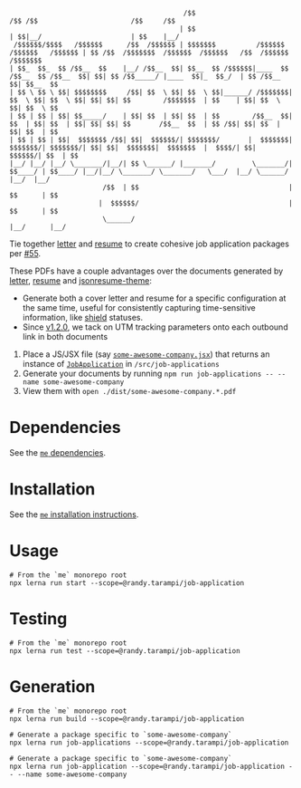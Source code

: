 ```plaintext
                                           /$$                                            /$$ /$$                       /$$     /$$
                                          | $$                                           | $$|__/                      | $$    |__/
 /$$$$$$/$$$$   /$$$$$$      /$$  /$$$$$$ | $$$$$$$          /$$$$$$   /$$$$$$   /$$$$$$ | $$ /$$  /$$$$$$$  /$$$$$$  /$$$$$$   /$$  /$$$$$$  /$$$$$$$
| $$_  $$_  $$ /$$__  $$    |__/ /$$__  $$| $$__  $$ /$$$$$$|____  $$ /$$__  $$ /$$__  $$| $$| $$ /$$_____/ |____  $$|_  $$_/  | $$ /$$__  $$| $$__  $$
| $$ \ $$ \ $$| $$$$$$$$     /$$| $$  \ $$| $$  \ $$|______/ /$$$$$$$| $$  \ $$| $$  \ $$| $$| $$| $$        /$$$$$$$  | $$    | $$| $$  \ $$| $$  \ $$
| $$ | $$ | $$| $$_____/    | $$| $$  | $$| $$  | $$        /$$__  $$| $$  | $$| $$  | $$| $$| $$| $$       /$$__  $$  | $$ /$$| $$| $$  | $$| $$  | $$
| $$ | $$ | $$|  $$$$$$$ /$$| $$|  $$$$$$/| $$$$$$$/       |  $$$$$$$| $$$$$$$/| $$$$$$$/| $$| $$|  $$$$$$$|  $$$$$$$  |  $$$$/| $$|  $$$$$$/| $$  | $$
|__/ |__/ |__/ \_______/|__/| $$ \______/ |_______/         \_______/| $$____/ | $$____/ |__/|__/ \_______/ \_______/   \___/  |__/ \______/ |__/  |__/
                       /$$  | $$                                     | $$      | $$
                      |  $$$$$$/                                     | $$      | $$
                       \______/                                      |__/      |__/
```

Tie together [letter](../letter) and [resume](../resume) to create cohesive job application packages per [#55](https://github.com/randytarampi/me/issues/55).

These PDFs have a couple advantages over the documents generated by [letter](../letter), [resume](../resume) and [jsonresume-theme](../jsonresume-theme):
- Generate both a cover letter and resume for a specific configuration at the same time, useful for consistently capturing time-sensitive information, like [shield](https://github.com/randytarampi/me/tree/master/packages/jsx/src/lib/components/link/shields) statuses.
- Since [v1.2.0](https://github.com/randytarampi/me/commit/171fdfb716b41c55d14d8469dc354c6ffa302a65), we tack on UTM tracking parameters onto each outbound link in both documents

1. Place a JS/JSX file (say [`some-awesome-company.jsx`](https://github.com/randytarampi/me/blob/master/packages/job-application/src/job-applications/some-awesome-company.jsx)) that returns an instance of [`JobApplication`](./src/lib/jobApplication) in `/src/job-applications`
2. Generate your documents by running `npm run job-applications -- --name some-awesome-company`
3. View them with `open ./dist/some-awesome-company.*.pdf`

# Dependencies

See the [`me` dependencies](../../README.md#Dependencies).

# Installation

See the [`me` installation instructions](../../README.md#Installation).

# Usage

```
# From the `me` monorepo root
npx lerna run start --scope=@randy.tarampi/job-application
```

# Testing

```
# From the `me` monorepo root
npx lerna run test --scope=@randy.tarampi/job-application
```

# Generation

```
# From the `me` monorepo root
npx lerna run build --scope=@randy.tarampi/job-application

# Generate a package specific to `some-awesome-company`
npx lerna run job-applications --scope=@randy.tarampi/job-application

# Generate a package specific to `some-awesome-company`
npx lerna run job-application --scope=@randy.tarampi/job-application -- --name some-awesome-company
```
